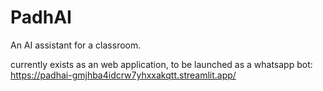 # PadhAI
An AI assistant for a classroom.

currently exists as an web application, to be launched as a whatsapp bot:
https://padhai-gmjhba4idcrw7yhxxakqtt.streamlit.app/

